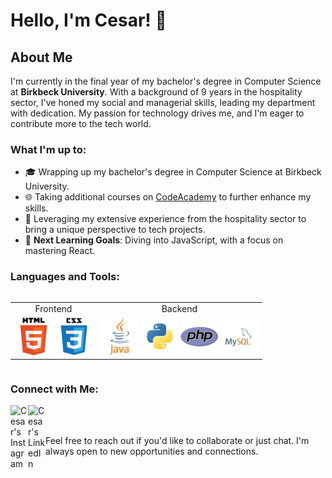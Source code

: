 # Hello, I'm Cesar! 👋

## About Me
I'm currently in the final year of my bachelor's degree in Computer Science at **Birkbeck University**. With a background of 9 years in the hospitality sector, I've honed my social and managerial skills, leading my department with dedication. My passion for technology drives me, and I'm eager to contribute more to the tech world.

### What I'm up to:
- 🎓 Wrapping up my bachelor's degree in Computer Science at Birkbeck University.
- 🌐 Taking additional courses on [CodeAcademy](https://www.codecademy.com/) to further enhance my skills.
- 🏢 Leveraging my extensive experience from the hospitality sector to bring a unique perspective to tech projects.
- 🎯 **Next Learning Goals**: Diving into JavaScript, with a focus on mastering React.

<h3 align="left">Languages and Tools:</h3>
<table align="left">
  <tr>
    <td align="center">Frontend</td>
    <td align="center">Backend</td>
  </tr>
  <tr>
    <td align="center">
      <a href="https://developer.mozilla.org/en-US/docs/Web/Guide/HTML/HTML5"><img alt="HTML5" width="60px" src="https://raw.githubusercontent.com/github/explore/main/topics/html/html.png" /></a>
      <a href="https://developer.mozilla.org/en-US/docs/Web/CSS/Reference"><img alt="CSS3" width="60px" src="https://raw.githubusercontent.com/github/explore/main/topics/css/css.png" /></a>
    </td>
    <td align="center">
      <a href="https://docs.oracle.com/en/java/"><img alt="Java" width="60px" src="https://raw.githubusercontent.com/github/explore/main/topics/java/java.png" /></a>
      <a href="https://docs.python.org/3/"><img alt="Python" width="60px" src="https://raw.githubusercontent.com/github/explore/main/topics/python/python.png" /></a>
      <a href="https://www.php.net/docs.php"><img alt="PHP" width="60px" src="https://raw.githubusercontent.com/github/explore/main/topics/php/php.png" /></a>
      <a href="https://dev.mysql.com/doc/"><img alt="MySQL" width="60px" src="https://raw.githubusercontent.com/github/explore/main/topics/mysql/mysql.png" /></a>
    </td>
  </tr>
</table>
<br clear="left">

### Connect with Me:
[<img align="left" alt="Cesar's Instagram" width="28px" src="https://cdn-icons-png.flaticon.com/512/174/174855.png" />][instagram]
[<img align="left" alt="Cesar's LinkedIn" width="28px" src="https://cdn-icons-png.flaticon.com/512/174/174857.png" />][linkedin]

<br />
<br />

Feel free to reach out if you'd like to collaborate or just chat. I'm always open to new opportunities and connections.

[instagram]: https://www.instagram.com/ceesaraugust0/
[linkedin]: https://www.linkedin.com/in/c%C3%A9sar-gon%C3%A7alves-735b5bb3/
